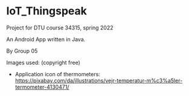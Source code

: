 # IoT_Thingspeak
Project for DTU course 34315, spring 2022

An Android App written in Java. 

By Group 05

Images used: (copyright free)

* Application icon of thermometers: https://pixabay.com/da/illustrations/vejr-temperatur-m%c3%a5ler-termometer-4130471/ 
